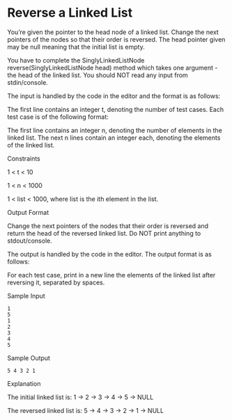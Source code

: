 # Reverse a Linked List

You’re given the pointer to the head node of a linked list. Change the next pointers of the nodes so that their order is reversed. The head pointer given may be null meaning that the initial list is empty.

You have to complete the SinglyLinkedListNode reverse(SinglyLinkedListNode head) method which takes one argument - the head of the linked list. You should NOT read any input from stdin/console.

The input is handled by the code in the editor and the format is as follows:

The first line contains an integer t, denoting the number of test cases.
Each test case is of the following format:

The first line contains an integer n, denoting the number of elements in the linked list.
The next n lines contain an integer each, denoting the elements of the linked list. 

Constraints

1 < t < 10

1 < n < 1000

1 < list < 1000, where list is the ith element in the list.

Output Format

Change the next pointers of the nodes that their order is reversed and return the head of the reversed linked list. Do NOT print anything to stdout/console.

The output is handled by the code in the editor. The output format is as follows:

For each test case, print in a new line the elements of the linked list after reversing it, separated by spaces.

Sample Input

    1
    5
    1
    2
    3
    4
    5

Sample Output

    5 4 3 2 1 

Explanation

The initial linked list is: 1 -> 2 -> 3 -> 4 -> 5 -> NULL

The reversed linked list is: 5 -> 4 -> 3 -> 2 -> 1 -> NULL